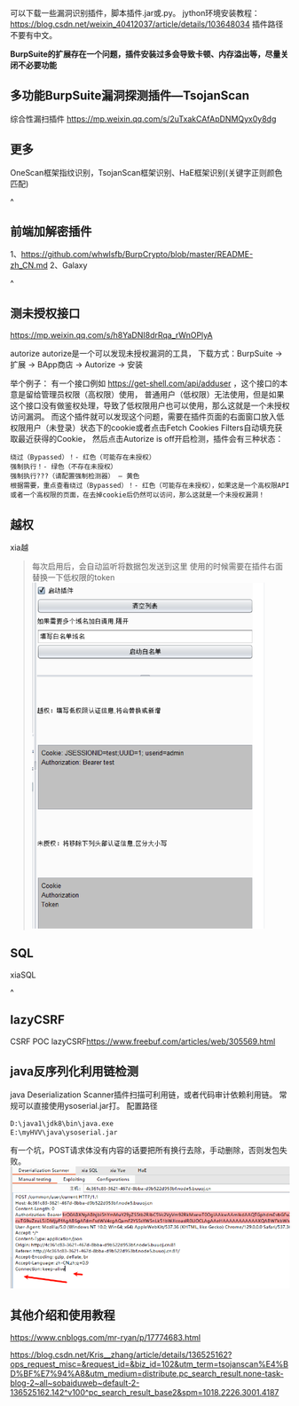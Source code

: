 可以下载一些漏洞识别插件，脚本插件.jar或.py。
jython环境安装教程：<https://blog.csdn.net/weixin_40412037/article/details/103648034>
插件路径不要有中文。

**BurpSuite的扩展存在一个问题，插件安装过多会导致卡顿、内存溢出等，尽量关闭不必要功能**




## **多功能BurpSuite漏洞探测插件—TsojanScan**
综合性漏扫插件
<https://mp.weixin.qq.com/s/2uTxakCAfApDNMQyx0y8dg>

## **更多**
OneScan框架指纹识别，TsojanScan框架识别、HaE框架识别(关键字正则颜色匹配)

^
## **前端加解密插件**
1、<https://github.com/whwlsfb/BurpCrypto/blob/master/README-zh_CN.md>
2、Galaxy


^
## **测未授权接口**
<https://mp.weixin.qq.com/s/h8YaDNI8drRqa_rWnOPlyA>

autorize
autorize是一个可以发现未授权漏洞的工具，
下载方式：BurpSuite -> 扩展 -> BApp商店 -> Autorize -> 安装

举个例子：
有一个接口例如 https://get-shell.com/api/adduser ，这个接口的本意是留给管理员权限（高权限）使用，
普通用户（低权限）无法使用，但是如果这个接口没有做鉴权处理，导致了低权限用户也可以使用，那么这就是一个未授权访问漏洞。
而这个插件就可以发现这个问题，需要在插件页面的右面窗口放入低权限用户（未登录）状态下的cookie或者点击Fetch Cookies Filters自动填充获取最近获得的Cookie，
然后点击Autorize is off开启检测，插件会有三种状态：
```
绕过（Bypassed）！- 红色（可能存在未授权）
强制执行！- 绿色（不存在未授权）
强制执行???（请配置强制检测器） – 黄色
根据需要，重点查看绕过（Bypassed）！- 红色（可能存在未授权），如果这是一个高权限API或者一个高权限的页面，在去掉cookie后仍然可以访问，那么这就是一个未授权漏洞！
```


## **越权**
xia越
>每次启用后，会自动监听将数据包发送到这里
>使用的时候需要在插件右面替换一下低权限的token
![](.topwrite/assets/image_1728610883942.png)

## **SQL**
xiaSQL

^
## **lazyCSRF**
CSRF POC
lazyCSRF<https://www.freebuf.com/articles/web/305569.html>

## **java反序列化利用链检测**
java Deserialization Scanner插件扫描可利用链，或者代码审计依赖利用链。
常规可以直接使用ysoserial.jar打。
配置路径
```
D:\java1\jdk8\bin\java.exe
E:\myHVV\java\ysoserial.jar
```
有一个坑，POST请求体没有内容的话要把所有换行去除，手动删除，否则发包失败。
![](.topwrite/assets/image_1728616255488.png)


## **其他介绍和使用教程**
<https://www.cnblogs.com/mr-ryan/p/17774683.html>

<https://blog.csdn.net/Kris__zhang/article/details/136525162?ops_request_misc=&request_id=&biz_id=102&utm_term=tsojanscan%E4%BD%BF%E7%94%A8&utm_medium=distribute.pc_search_result.none-task-blog-2~all~sobaiduweb~default-2-136525162.142^v100^pc_search_result_base2&spm=1018.2226.3001.4187>